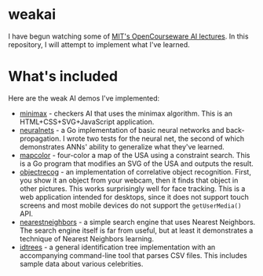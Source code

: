 # weakai

I have begun watching some of [MIT's OpenCourseware AI lectures](http://ocw.mit.edu/courses/electrical-engineering-and-computer-science/6-034-artificial-intelligence-fall-2010/). In this repository, I will attempt to implement what I've learned.

# What's included

Here are the weak AI demos I've implemented:

 * [minimax](minimax) - checkers AI that uses the minimax algorithm. This is an HTML+CSS+SVG+JavaScript application.
 * [neuralnets](neuralnets) - a Go implementation of basic neural networks and back-propagation. I wrote two tests for the neural net, the second of which demonstrates ANNs' ability to generalize what they've learned.
 * [mapcolor](mapcolor) - four-color a map of the USA using a constraint search. This is a Go program that modifies an SVG of the USA and outputs the result.
 * [objectrecog](objectrecog) - an implementation of correlative object recognition. First, you show it an object from your webcam, then it finds that object in other pictures. This works surprisingly well for face tracking. This is a web application intended for desktops, since it does not support touch screens and most mobile devices do not support the `getUserMedia()` API.
 * [nearestneighbors](nearestneighbors) - a simple search engine that uses Nearest Neighbors. The search engine itself is far from useful, but at least it demonstrates a technique of Nearest Neighbors learning.
 * [idtrees](idtrees) - a general identification tree implementation with an accompanying command-line tool that parses CSV files. This includes sample data about various celebrities.
